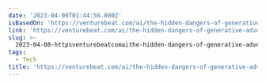```yaml
---
date: '2023-04-09T01:44:56.000Z'
isBasedOn: 'https://venturebeat.com/ai/the-hidden-dangers-of-generative-advertising/amp/'
link: 'https://venturebeat.com/ai/the-hidden-dangers-of-generative-advertising/amp/'
slug: >-
  2023-04-08-httpsventurebeatcomaithe-hidden-dangers-of-generative-advertisingamp
tags:
  - Tech
title: 'https://venturebeat.com/ai/the-hidden-dangers-of-generative-advertising/amp/'
---
```



